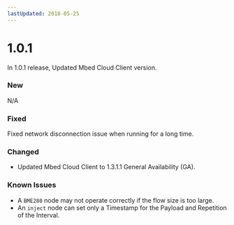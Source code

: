 ```yaml
---
lastUpdated: 2018-05-25
---
```


# 1.0.1

In 1.0.1 release, Updated Mbed Cloud Client version.

### New

N/A

### Fixed

Fixed network disconnection issue when running for a long time.

### Changed

* Updated Mbed Cloud Client to 1.3.1.1 General Availability (GA).

### Known Issues

* A `BME280` node may not operate correctly if the flow size is too large.
* An `inject` node can set only a Timestamp for the Payload and Repetition of the Interval.
